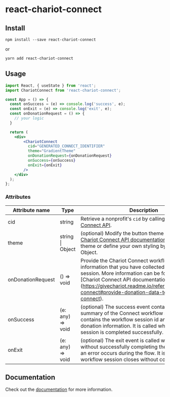 # react-chariot-connect

## Install
```
npm install --save react-chariot-connect
```
or
```
yarn add react-chariot-connect
```

## Usage
```jsx
import React, { useState } from 'react';
import ChariotConnect from 'react-chariot-connect';

const App = () => {
  const onSuccess = (e) => console.log('success', e);
  const onExit = (e) => console.log('exit', e);
  const onDonationRequest = () => {
    // your logic
  }

  return (
    <div>
        <ChariotConnect 
          cid="GENERATED_CONNECT_IDENTIFIER" 
          theme="GradientTheme" 
          onDonationRequest={onDonationRequest} 
          onSuccess={onSuccess} 
          onExit={onExit} 
        />
    </div>
  );
};
```

### Attributes
| Attribute name    | Type             | Description                                                              |
| ----------------- | ---------------- | ------------------------------------------------------------------------ |
| cid               | string           | Retrieve a nonprofit's `cid` by calling the [Create Connect API](https://givechariot.readme.io/reference/create-connect).|
| theme             | string \| Object | (optional) Modify the button theme based on the [Chariot Connect API documentation](https://givechariot.readme.io/reference/button-styles). Use a preset theme or define your own styling by passing in an Object. |
| onDonationRequest | () => void       | Provide the Chariot Connect workflow with any information that you have collected for this donation session. More information can be found on the [Chariot Connect API documentation] (https://givechariot.readme.io/reference/integrating-connect#provide-donation-data-to-chariot-connect). |
| onSuccess         | (e: any) => void | (optional) The success event contains a final summary of the Connect workflow session. It contains the workflow session id and relevant donation information. It is called when a workflow session is completed successfully. |
| onExit            | (e: any) => void | (optional) The exit event is called when a user exits without successfully completing the flow, or when an error occurs during the flow. It is called when a workflow session closes without completion. |


## Documentation
Check out the [documentation](https://givechariot.readme.io/reference/overview-1) for more information.
